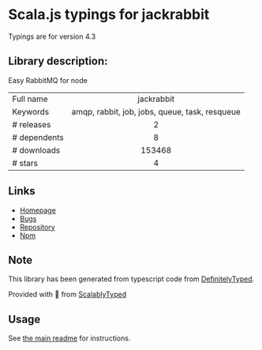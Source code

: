 
# Scala.js typings for jackrabbit

Typings are for version 4.3

## Library description:
Easy RabbitMQ for node

|                    |                 |
| ------------------ | :-------------: |
| Full name          | jackrabbit |
| Keywords           | amqp, rabbit, job, jobs, queue, task, resqueue |
| # releases         | 2 |
| # dependents       | 8 |
| # downloads        | 153468 |
| # stars            | 4 |

## Links
- [Homepage](https://github.com/hunterloftis/jackrabbit)
- [Bugs](https://github.com/hunterloftis/jackrabbit/issues)
- [Repository](https://github.com/hunterloftis/jackrabbit)
- [Npm](https://www.npmjs.com/package/jackrabbit)
    


## Note
This library has been generated from typescript code from [DefinitelyTyped](https://definitelytyped.org).

Provided with :purple_heart: from [ScalablyTyped](https://github.com/oyvindberg/ScalablyTyped)

## Usage
See [the main readme](../../readme.md) for instructions.


